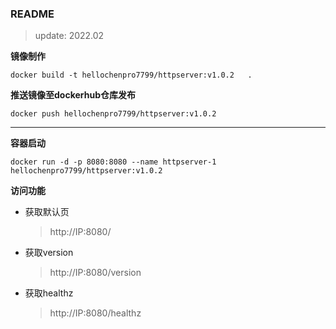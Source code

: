 ### README
>update: 2022.02


**镜像制作**



```shell
docker build -t hellochenpro7799/httpserver:v1.0.2   .
```



**推送镜像至dockerhub仓库发布**

```shell
docker push hellochenpro7799/httpserver:v1.0.2
```





****

**容器启动**

```shell
docker run -d -p 8080:8080 --name httpserver-1 hellochenpro7799/httpserver:v1.0.2
```



**访问功能**

- 获取默认页

  > http://IP:8080/

- 获取version

  > http://IP:8080/version

- 获取healthz

  > http://IP:8080/healthz

  
